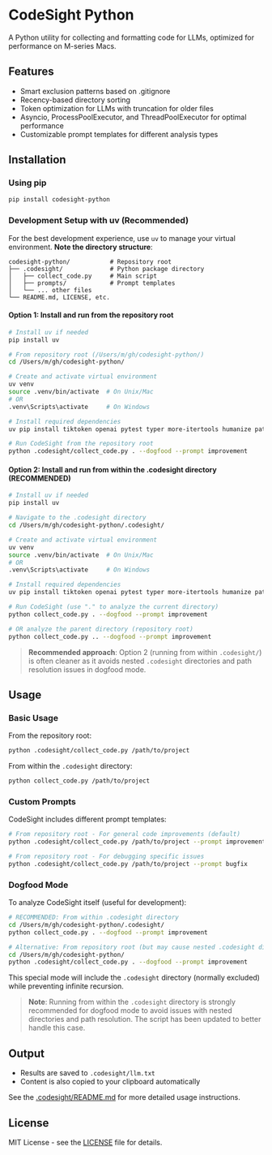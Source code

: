 # CodeSight Python

A Python utility for collecting and formatting code for LLMs, optimized for performance on M-series Macs.

## Features

- Smart exclusion patterns based on .gitignore
- Recency-based directory sorting
- Token optimization for LLMs with truncation for older files
- Asyncio, ProcessPoolExecutor, and ThreadPoolExecutor for optimal performance
- Customizable prompt templates for different analysis types

## Installation

### Using pip

```bash
pip install codesight-python
```

### Development Setup with uv (Recommended)

For the best development experience, use `uv` to manage your virtual environment. **Note the directory structure**:

```
codesight-python/           # Repository root
├── .codesight/             # Python package directory
│   ├── collect_code.py     # Main script
│   ├── prompts/            # Prompt templates
│   └── ... other files
└── README.md, LICENSE, etc.
```

#### Option 1: Install and run from the repository root

```bash
# Install uv if needed
pip install uv

# From repository root (/Users/m/gh/codesight-python/)
cd /Users/m/gh/codesight-python/

# Create and activate virtual environment
uv venv
source .venv/bin/activate  # On Unix/Mac
# OR 
.venv\Scripts\activate     # On Windows

# Install required dependencies
uv pip install tiktoken openai pytest typer more-itertools humanize pathspec

# Run CodeSight from the repository root
python .codesight/collect_code.py . --dogfood --prompt improvement
```

#### Option 2: Install and run from within the .codesight directory (RECOMMENDED)

```bash
# Install uv if needed
pip install uv

# Navigate to the .codesight directory
cd /Users/m/gh/codesight-python/.codesight/

# Create and activate virtual environment
uv venv
source .venv/bin/activate  # On Unix/Mac
# OR 
.venv\Scripts\activate     # On Windows

# Install required dependencies
uv pip install tiktoken openai pytest typer more-itertools humanize pathspec

# Run CodeSight (use "." to analyze the current directory)
python collect_code.py . --dogfood --prompt improvement

# OR analyze the parent directory (repository root)
python collect_code.py .. --dogfood --prompt improvement
```

> **Recommended approach**: Option 2 (running from within `.codesight/`) is often cleaner as it avoids nested `.codesight` directories and path resolution issues in dogfood mode.

## Usage

### Basic Usage 

From the repository root:

```bash
python .codesight/collect_code.py /path/to/project
```

From within the `.codesight` directory:

```bash
python collect_code.py /path/to/project
```

### Custom Prompts

CodeSight includes different prompt templates:

```bash
# From repository root - For general code improvements (default)
python .codesight/collect_code.py /path/to/project --prompt improvement

# From repository root - For debugging specific issues
python .codesight/collect_code.py /path/to/project --prompt bugfix
```

### Dogfood Mode

To analyze CodeSight itself (useful for development):

```bash
# RECOMMENDED: From within .codesight directory
cd /Users/m/gh/codesight-python/.codesight/
python collect_code.py . --dogfood --prompt improvement

# Alternative: From repository root (but may cause nested .codesight directories)
cd /Users/m/gh/codesight-python/
python .codesight/collect_code.py . --dogfood --prompt improvement
```

This special mode will include the `.codesight` directory (normally excluded) while preventing infinite recursion.

> **Note**: Running from within the `.codesight` directory is strongly recommended for dogfood mode to avoid issues with nested directories and path resolution. The script has been updated to better handle this case.

## Output

- Results are saved to `.codesight/llm.txt`
- Content is also copied to your clipboard automatically

See the [.codesight/README.md](.codesight/README.md) for more detailed usage instructions.

## License

MIT License - see the [LICENSE](LICENSE) file for details.
